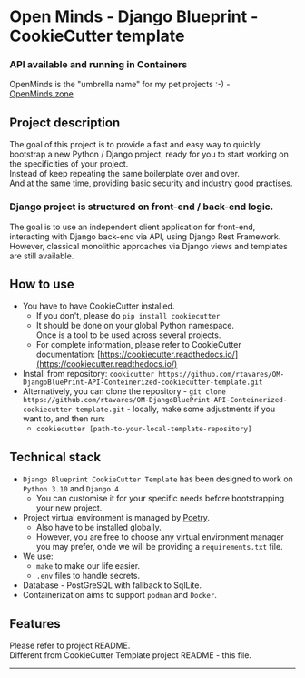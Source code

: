 # Open Minds - Django Blueprint - CookieCutter template
### API available and running in Containers

OpenMinds is the "umbrella name" for my pet projects :-) - [OpenMinds.zone](http://openminds.zone)

## Project description
The goal of this project is to provide a fast and easy way to quickly bootstrap a new Python / Django project, ready for you to start working on the specificities of your project.  
Instead of keep repeating the same boilerplate over and over.  
And at the same time, providing basic security and industry good practises.

### Django project is structured on front-end / back-end logic.
The goal is to use an independent client application for front-end, interacting with Django back-end via API, using Django Rest Framework.  
However, classical monolithic approaches via Django views and templates are still available.

## How to use
- You have to have CookieCutter installed.
  - If you don't, please do `pip install cookiecutter`  
  - It should be done on your global Python namespace.  
    Once is a tool to be used across several projects.
  - For complete information, please refer to CookieCutter documentation: [https://cookiecutter.readthedocs.io/](https://cookiecutter.readthedocs.io/)
- Install from repository: `cookicutter https://github.com/rtavares/OM-DjangoBluePrint-API-Conteinerized-cookiecutter-template.git`
- Alternatively, you can clone the repository - `git clone https://github.com/rtavares/OM-DjangoBluePrint-API-Conteinerized-cookiecutter-template.git` - locally, make some adjustments if you want to, and then run:
  - `cookiecutter [path-to-your-local-template-repository]`

## Technical stack
- `Django Blueprint CookieCutter Template`  has been designed to work on `Python 3.10` and `Django 4`  
  - You can customise it for your specific needs before bootstrapping your new project.
- Project virtual environment is managed by [Poetry](https://python-poetry.org/).  
  - Also have to be installed globally.
  - However, you are free to choose any virtual environment manager you may prefer, onde we will be providing a `requirements.txt` file.    
- We use:
  - `make` to make our life easier.
  - `.env` files to handle secrets.
- Database - PostGreSQL with fallback to SqlLite.
- Containerization aims to support `podman` and `Docker`.

## Features
Please refer to project README.  
Different from CookieCutter Template project README - this file.

---------------------